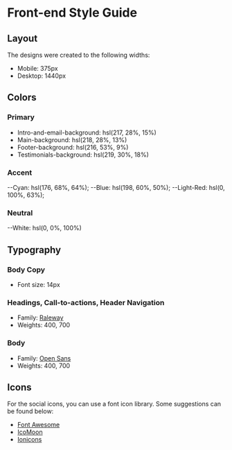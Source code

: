 # Front-end Style Guide

## Layout

The designs were created to the following widths:

- Mobile: 375px
- Desktop: 1440px

## Colors

### Primary

- Intro-and-email-background: hsl(217, 28%, 15%)
- Main-background: hsl(218, 28%, 13%)
- Footer-background: hsl(216, 53%, 9%)
- Testimonials-background: hsl(219, 30%, 18%)

### Accent

--Cyan: hsl(176, 68%, 64%);
--Blue: hsl(198, 60%, 50%);
--Light-Red: hsl(0, 100%, 63%);

### Neutral

--White: hsl(0, 0%, 100%)

## Typography

### Body Copy

- Font size: 14px

### Headings, Call-to-actions, Header Navigation

- Family: [Raleway](https://fonts.google.com/specimen/Raleway)
- Weights: 400, 700

### Body

- Family: [Open Sans](https://fonts.google.com/specimen/Open+Sans)
- Weights: 400, 700

## Icons

For the social icons, you can use a font icon library. Some suggestions can be found below:

- [Font Awesome](https://fontawesome.com/)
- [IcoMoon](https://icomoon.io/)
- [Ionicons](https://ionicons.com/)